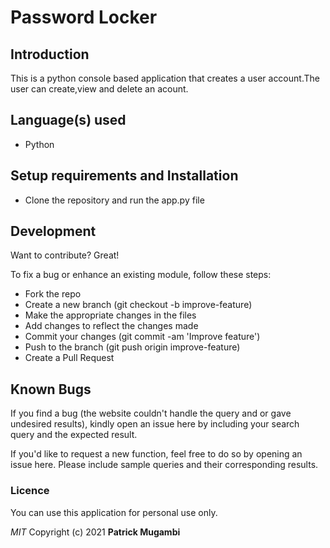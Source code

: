 # Password Locker
## Introduction
 This is a python console based application that creates a user account.The user can create,view and delete an acount.
## Language(s) used
- Python
## Setup requirements and Installation
- Clone the repository and run the app.py file
## Development

Want to contribute? Great!

To fix a bug or enhance an existing module, follow these steps:
- Fork the repo
- Create a new branch (git checkout -b improve-feature)
- Make the appropriate changes in the files
- Add changes to reflect the changes made
- Commit your changes (git commit -am 'Improve feature')
- Push to the branch (git push origin improve-feature)
- Create a Pull Request

## Known Bugs

If you find a bug (the website couldn't handle the query and or gave undesired results), kindly open an issue here by including your search query and the expected result.

If you'd like to request a new function, feel free to do so by opening an issue here. Please include sample queries and their corresponding results.
### Licence
You can use this application for personal use only.

*MIT*
Copyright (c) 2021 **Patrick Mugambi**

